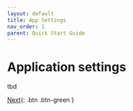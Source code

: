 ```yaml
---
layout: default
title: App Settings
nav_order: 1
parent: Quick Start Guide
---
```


# Application settings
tbd

[Next](https://hslu-ige-laes.github.io/lcm/docs/quickStartGuide/addDataSources/){: .btn .btn-green }